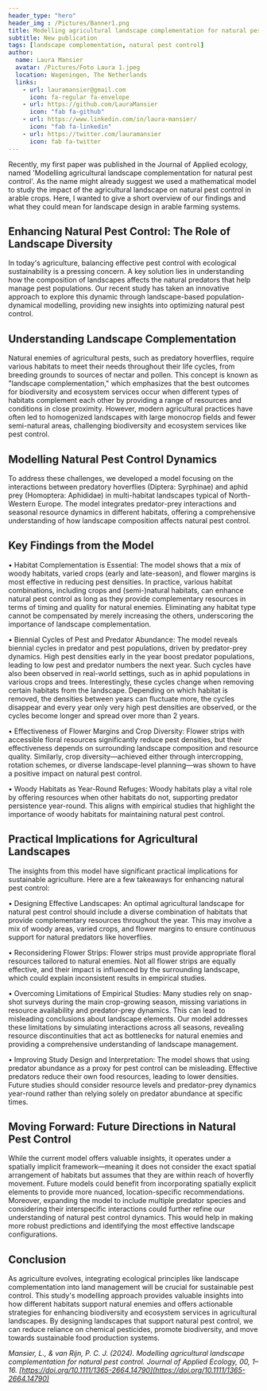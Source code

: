 ```yaml
---
header_type: "hero"
header_img : /Pictures/Banner1.png
title: Modelling agricultural landscape complementation for natural pest control
subtitle: New publication
tags: [landscape complementation, natural pest control]
author:
  name: Laura Mansier
  avatar: /Pictures/Foto Laura 1.jpeg
  location: Wageningen, The Netherlands
  links:                
    - url: lauramansier@gmail.com
      icon: fa-regular fa-envelope
    - url: https://github.com/LauraMansier
      icon: "fab fa-github"
    - url: https://www.linkedin.com/in/laura-mansier/
      icon: "fab fa-linkedin"
    - url: https://twitter.com/lauramansier
      icon: fab fa-twitter
---
```


Recently, my first paper was published in the Journal of Applied ecology, named 'Modelling agricultural landscape complementation for natural pest control'. As the name might already suggest we used a mathematical model to study the impact of the agricultural landscape on natural pest control in arable crops. Here, I wanted to give a short overview of our findings and what they could mean for landscape design in arable farming systems. 

## Enhancing Natural Pest Control: The Role of Landscape Diversity

In today's agriculture, balancing effective pest control with ecological sustainability is a pressing concern. A key solution lies in understanding how the composition of landscapes affects the natural predators that help manage pest populations. Our recent study has taken an innovative approach to explore this dynamic through landscape-based population-dynamical modelling, providing new insights into optimizing natural pest control.

## Understanding Landscape Complementation

Natural enemies of agricultural pests, such as predatory hoverflies, require various habitats to meet their needs throughout their life cycles, from breeding grounds to sources of nectar and pollen. This concept is known as "landscape complementation," which emphasizes that the best outcomes for biodiversity and ecosystem services occur when different types of habitats complement each other by providing a range of resources and conditions in close proximity. However, modern agricultural practices have often led to homogenized landscapes with large monocrop fields and fewer semi-natural areas, challenging biodiversity and ecosystem services like pest control.

## Modelling Natural Pest Control Dynamics

To address these challenges, we developed a model focusing on the interactions between predatory hoverflies (Diptera: Syrphinae) and aphid prey (Homoptera: Aphididae) in multi-habitat landscapes typical of North-Western Europe. The model integrates predator-prey interactions and seasonal resource dynamics in different habitats, offering a comprehensive understanding of how landscape composition affects natural pest control.

## Key Findings from the Model

•	Habitat Complementation is Essential: The model shows that a mix of woody habitats, varied crops (early and late-season), and flower margins is most effective in reducing pest densities. In practice, various habitat combinations, including crops and (semi-)natural habitats, can enhance natural pest control as long as they provide complementary resources in terms of timing and quality for natural enemies. Eliminating any habitat type cannot be compensated by merely increasing the others, underscoring the importance of landscape complementation.

•	Biennial Cycles of Pest and Predator Abundance: The model reveals biennial cycles in predator and pest populations, driven by predator-prey dynamics. High pest densities early in the year boost predator populations, leading to low pest and predator numbers the next year. Such cycles have also been observed in real-world settings, such as in aphid populations in various crops and trees. Interestingly, these cycles change when removing certain habitats from the landscape. Depending on which habitat is removed, the densities between years can fluctuate more, the cycles disappear and every year only very high pest densities are observed, or the cycles become longer and spread over more than 2 years.

•	Effectiveness of Flower Margins and Crop Diversity: Flower strips with accessible floral resources significantly reduce pest densities, but their effectiveness depends on surrounding landscape composition and resource quality. Similarly, crop diversity—achieved either through intercropping, rotation schemes, or diverse landscape-level planning—was shown to have a positive impact on natural pest control.

•	Woody Habitats as Year-Round Refuges: Woody habitats play a vital role by offering resources when other habitats do not, supporting predator persistence year-round. This aligns with empirical studies that highlight the importance of woody habitats for maintaining natural pest control.
   
## Practical Implications for Agricultural Landscapes 

The insights from this model have significant practical implications for sustainable agriculture. Here are a few takeaways for enhancing natural pest control:

•	Designing Effective Landscapes: An optimal agricultural landscape for natural pest control should include a diverse combination of habitats that provide complementary resources throughout the year. This may involve a mix of woody areas, varied crops, and flower margins to ensure continuous support for natural predators like hoverflies.

•	Reconsidering Flower Strips: Flower strips must provide appropriate floral resources tailored to natural enemies. Not all flower strips are equally effective, and their impact is influenced by the surrounding landscape, which could explain inconsistent results in empirical studies.

•	Overcoming Limitations of Empirical Studies: Many studies rely on snap-shot surveys during the main crop-growing season, missing variations in resource availability and predator-prey dynamics. This can lead to misleading conclusions about landscape elements. Our model addresses these limitations by simulating interactions across all seasons, revealing resource discontinuities that act as bottlenecks for natural enemies and providing a comprehensive understanding of landscape management.

•	Improving Study Design and Interpretation: The model shows that using predator abundance as a proxy for pest control can be misleading. Effective predators reduce their own food resources, leading to lower densities. Future studies should consider resource levels and predator-prey dynamics year-round rather than relying solely on predator abundance at specific times.

## Moving Forward: Future Directions in Natural Pest Control

While the current model offers valuable insights, it operates under a spatially implicit framework—meaning it does not consider the exact spatial arrangement of habitats but assumes that they are within reach of hoverfly movement. Future models could benefit from incorporating spatially explicit elements to provide more nuanced, location-specific recommendations.
Moreover, expanding the model to include multiple predator species and considering their interspecific interactions could further refine our understanding of natural pest control dynamics. This would help in making more robust predictions and identifying the most effective landscape configurations.

## Conclusion

As agriculture evolves, integrating ecological principles like landscape complementation into land management will be crucial for sustainable pest control. This study's modelling approach provides valuable insights into how different habitats support natural enemies and offers actionable strategies for enhancing biodiversity and ecosystem services in agricultural landscapes. By designing landscapes that support natural pest control, we can reduce reliance on chemical pesticides, promote biodiversity, and move towards sustainable food production systems.

*Mansier, L., & van Rijn, P. C. J. (2024). Modelling agricultural landscape complementation for natural pest control. Journal of Applied Ecology, 00, 1–16. [https://doi.org/10.1111/1365-2664.14790](https://doi.org/10.1111/1365-2664.14790)*

